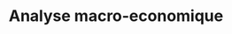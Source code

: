 ---
title: Analyse macro-economique
longTitle: 'Analyse macro-économique'
tags:
- gccommon
french:
- "[[Macroeconomic analysis]]"
---